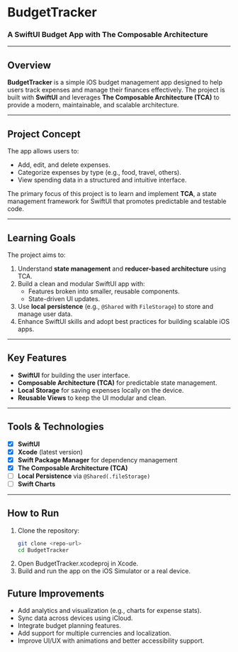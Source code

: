 # **BudgetTracker**  
### **A SwiftUI Budget App with The Composable Architecture**

---

## **Overview**  

**BudgetTracker** is a simple iOS budget management app designed to help users track expenses and manage their finances effectively. The project is built with **SwiftUI** and leverages **The Composable Architecture (TCA)** to provide a modern, maintainable, and scalable architecture.

---

## **Project Concept**  

The app allows users to:  
- Add, edit, and delete expenses.  
- Categorize expenses by type (e.g., food, travel, others).  
- View spending data in a structured and intuitive interface.  

The primary focus of this project is to learn and implement **TCA**, a state management framework for SwiftUI that promotes predictable and testable code.

---

## **Learning Goals**  

The project aims to:  
1. Understand **state management** and **reducer-based architecture** using TCA.  
2. Build a clean and modular SwiftUI app with:  
   - Features broken into smaller, reusable components.  
   - State-driven UI updates.  
3. Use **local persistence** (e.g., `@Shared` with `FileStorage`) to store and manage user data.  
4. Enhance SwiftUI skills and adopt best practices for building scalable iOS apps.  

---

## **Key Features**  
- **SwiftUI** for building the user interface.  
- **Composable Architecture (TCA)** for predictable state management.  
- **Local Storage** for saving expenses locally on the device.  
- **Reusable Views** to keep the UI modular and clean.  

---

## **Tools & Technologies**  

- [x] **SwiftUI**  
- [x] **Xcode** (latest version)  
- [x] **Swift Package Manager** for dependency management  
- [x] **The Composable Architecture (TCA)**  
- [ ] **Local Persistence** via `@Shared(.fileStorage)`
- [ ] **Swift Charts**

---

## **How to Run**  

1. Clone the repository:  
   ```bash
   git clone <repo-url>
   cd BudgetTracker

2.	Open BudgetTracker.xcodeproj in Xcode.
3.	Build and run the app on the iOS Simulator or a real device.

## **Future Improvements**

- Add analytics and visualization (e.g., charts for expense stats).
- Sync data across devices using iCloud.
- Integrate budget planning features.
- Add support for multiple currencies and localization.
- Improve UI/UX with animations and better accessibility support.

